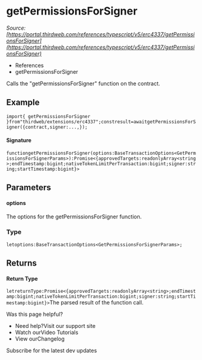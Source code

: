 # getPermissionsForSigner

*Source: [https://portal.thirdweb.com/references/typescript/v5/erc4337/getPermissionsForSigner](https://portal.thirdweb.com/references/typescript/v5/erc4337/getPermissionsForSigner)*

* References
* getPermissionsForSigner

Calls the "getPermissionsForSigner" function on the contract.

## Example

`import{ getPermissionsForSigner }from"thirdweb/extensions/erc4337";constresult=awaitgetPermissionsForSigner({contract,signer:...,});`
#### Signature

`functiongetPermissionsForSigner(options:BaseTransactionOptions<GetPermissionsForSignerParams>):Promise<{approvedTargets:readonlyArray<string>;endTimestamp:bigint;nativeTokenLimitPerTransaction:bigint;signer:string;startTimestamp:bigint}>`
## Parameters

#### options

The options for the getPermissionsForSigner function.

### Type

`letoptions:BaseTransactionOptions<GetPermissionsForSignerParams>;`
## Returns

#### Return Type

`letreturnType:Promise<{approvedTargets:readonlyArray<string>;endTimestamp:bigint;nativeTokenLimitPerTransaction:bigint;signer:string;startTimestamp:bigint}>`The parsed result of the function call.

Was this page helpful?

* Need help?Visit our support site
* Watch ourVideo Tutorials
* View ourChangelog

Subscribe for the latest dev updates

